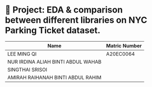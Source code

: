 # 🚀 Project: EDA & comparison between different libraries on NYC Parking Ticket dataset.


| Name | Matric Number |
| ----- | ----- |
| LEE MING QI | A20EC0064|
| NUR IRDINA ALIAH BINTI ABDUL WAHAB | |
| SINGTHAI SRISOI| |
| AMIRAH RAIHANAH BINTI ABDUL RAHIM | |
